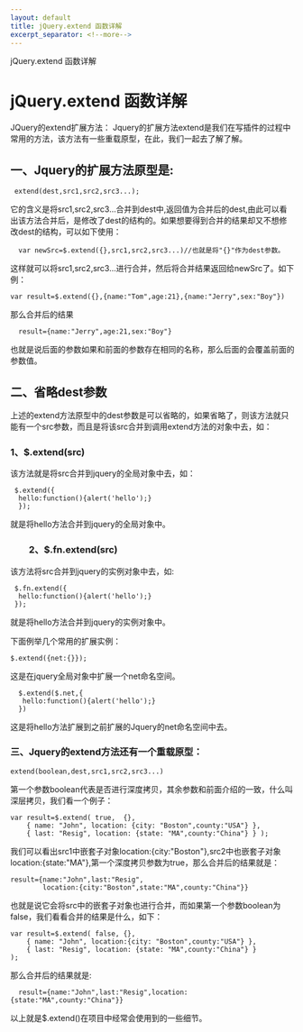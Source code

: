 ```yaml
---
layout: default
title: jQuery.extend 函数详解
excerpt_separator: <!--more-->
---
```

jQuery.extend 函数详解
<!--more-->

# jQuery.extend 函数详解
JQuery的extend扩展方法：
      Jquery的扩展方法extend是我们在写插件的过程中常用的方法，该方法有一些重载原型，在此，我们一起去了解了解。

## 一、Jquery的扩展方法原型是:　　　

```
 extend(dest,src1,src2,src3...);
```

它的含义是将src1,src2,src3...合并到dest中,返回值为合并后的dest,由此可以看出该方法合并后，是修改了dest的结构的。如果想要得到合并的结果却又不想修改dest的结构，可以如下使用：
```
  var newSrc=$.extend({},src1,src2,src3...)//也就是将"{}"作为dest参数。
```

这样就可以将src1,src2,src3...进行合并，然后将合并结果返回给newSrc了。如下例：
```
var result=$.extend({},{name:"Tom",age:21},{name:"Jerry",sex:"Boy"})
```

那么合并后的结果

```
  result={name:"Jerry",age:21,sex:"Boy"}
```

也就是说后面的参数如果和前面的参数存在相同的名称，那么后面的会覆盖前面的参数值。

## 二、省略dest参数
上述的extend方法原型中的dest参数是可以省略的，如果省略了，则该方法就只能有一个src参数，而且是将该src合并到调用extend方法的对象中去，如：

### 1、$.extend(src)
该方法就是将src合并到jquery的全局对象中去，如：

```
 $.extend({
  hello:function(){alert('hello');}
  });
```

就是将hello方法合并到jquery的全局对象中。

### 　　2、$.fn.extend(src)
该方法将src合并到jquery的实例对象中去，如:

```
 $.fn.extend({
  hello:function(){alert('hello');}
 });
```

就是将hello方法合并到jquery的实例对象中。

下面例举几个常用的扩展实例：

```
$.extend({net:{}});
```

这是在jquery全局对象中扩展一个net命名空间。

```
  $.extend($.net,{
   hello:function(){alert('hello');}
  })
```

这是将hello方法扩展到之前扩展的Jquery的net命名空间中去。

### 三、Jquery的extend方法还有一个重载原型：
```
extend(boolean,dest,src1,src2,src3...)
```
第一个参数boolean代表是否进行深度拷贝，其余参数和前面介绍的一致，什么叫深层拷贝，我们看一个例子：
```
var result=$.extend( true,  {},
    { name: "John", location: {city: "Boston",county:"USA"} },
    { last: "Resig", location: {state: "MA",county:"China"} } );
```

我们可以看出src1中嵌套子对象location:{city:"Boston"},src2中也嵌套子对象location:{state:"MA"},第一个深度拷贝参数为true，那么合并后的结果就是：

```
result={name:"John",last:"Resig",
        location:{city:"Boston",state:"MA",county:"China"}}
```
也就是说它会将src中的嵌套子对象也进行合并，而如果第一个参数boolean为false，我们看看合并的结果是什么，如下：

```
var result=$.extend( false, {},
    { name: "John", location:{city: "Boston",county:"USA"} },
    { last: "Resig", location: {state: "MA",county:"China"} }
);
```

那么合并后的结果就是:

```
  result={name:"John",last:"Resig",location:{state:"MA",county:"China"}}
```

以上就是$.extend()在项目中经常会使用到的一些细节。
